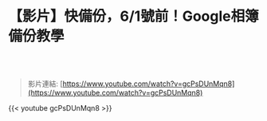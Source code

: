 # 【影片】快備份，6/1號前！Google相簿備份教學

<!--more-->
<!--279-->
<br><br/>

>影片連結: [https://www.youtube.com/watch?v=gcPsDUnMqn8](https://www.youtube.com/watch?v=gcPsDUnMqn8)

{{< youtube gcPsDUnMqn8 >}}
